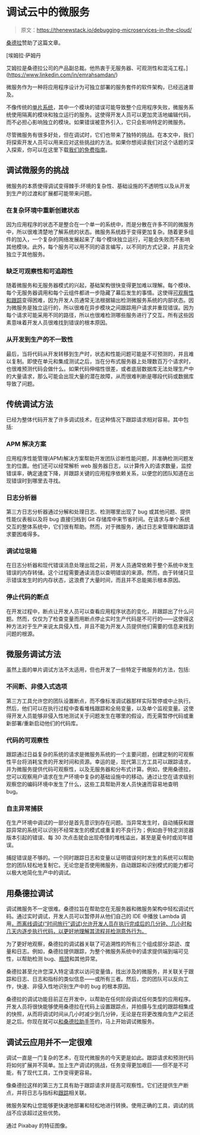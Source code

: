 # 调试云中的微服务

> 原文：<https://thenewstack.io/debugging-microservices-in-the-cloud/>

[桑德拉](https://www.thundra.io/)赞助了这篇文章。

 [埃姆拉·萨姆丹

艾姆拉是桑德拉公司的产品副总裁。他热衷于无服务器、可观测性和混沌工程。](https://www.linkedin.com/in/emrahsamdan/) 

微服务作为一种将应用程序设计为可独立部署的服务套件的软件架构，已经迅速普及。

不像传统的[单片系统](https://www.tutorialspoint.com/monolithic-system-architecture)，其中一个模块的错误可能导致整个应用程序失败，微服务系统使用隔离的模块和独立运行的服务。这使得开发人员可以更加灵活地编辑代码，而不必担心影响独立的模块。如果错误被意外引入，它只会影响特定的微服务。

尽管微服务有很多好处，但在调试时，它们也带来了独特的挑战。在本文中，我们将探索开发人员可以用来应对这些挑战的方法。如果你想阅读我们对这个话题的深入探索，你可以在这里下载[我们的免费指南](https://www.thundra.io/guide/a-comprehensive-guide-on-debugging-microservices)。

## 调试微服务的挑战

微服务的本质使得调试变得棘手:环境的复杂性、基础设施的不透明性以及从开发到生产的过渡和扩展都可能带来问题。

### 在复杂环境中重新创建状态

因为应用程序的状态不是整合在一个单一的系统中，而是分散在许多不同的微服务中，所以很难清楚地了解系统的状态。微服务系统趋于变得更加复杂。随着更多组件的加入，一个复杂的网络发展起来了:每个模块独立运行，可能会失败而不影响其他模块。此外，每个服务可以用不同的语言编写，以不同的方式记录，并且完全独立于其他服务。

### 缺乏可观察性和可追踪性

随着微服务和无服务器模式的兴起，基础架构很快变得更加难以理解。每个模块、每个无服务器调用和每个云组件都进一步隐藏了幕后发生的事情。这使得[可观察性和跟踪](https://www.thundra.io/whitepaper/serverless-observability-the-ultimate-guide)变得困难，因为开发人员通常无法根据输出检测微服务系统的内部状态。因为微服务是独立运行的，所以很难在异步模块之间跟踪用户请求并重现错误。因为每个请求可能采用不同的路径，所以也很难检测哪些服务进行了交互。所有这些因素意味着开发人员很难找到错误的根本原因。

### 从开发到生产的不一致性

最后，当将代码从开发转移到生产时，状态和性能问题可能是不可预测的，并且难以复制。即使在单元和集成测试之后，当在分布式服务器上处理数百万个请求时，也很难预测代码会做什么。如果代码伸缩性很差，或者底层数据库无法处理生产中的大量请求，那么可能会出现大量的潜在故障，从而很难判断是哪段代码或数据库导致了问题。

## 传统调试方法

已经为整体代码开发了许多调试技术，在这种情况下跟踪请求相对容易。其中包括:

### APM 解决方案

应用程序性能管理(APM)解决方案帮助开发团队诊断性能问题，并准确检测问题发生的位置。他们还可以经常解析 web 服务器日志，以计算传入的请求数量，监控错误率，确定速度下降，并跟踪关键的应用程序依赖关系，以便您的团队知道在出现错误时到哪里去寻找。

### 日志分析器

第三方日志分析器通过分解和处理日志、检测哪里出现了 bug 或其他问题、提供性能仪表板以及将 bug 直接归档到 Git 存储库中来节省时间。在请求与单个系统交互的整体系统中，它们很有帮助。然而，对于微服务，通过日志来管理和跟踪请求要困难得多。

### 调试垃圾箱

在日志分析器和现代错误消息处理出现之前，开发人员通常依赖于整个系统中发生错误的内存转储。这个过程需要通读消息以查明错误的来源。然而，由于转储只显示错误发生时的内存状态，这浪费了大量时间，而且并不总能揭示根本原因。

### 停止代码的断点

在开发过程中，断点让开发人员可以查看应用程序状态的变化，并跟踪出了什么问题。然而，仅仅为了检查变量而用断点停止实时生产代码是不可行的——这使得这种方法对于生产来说太具侵入性，并且不能为开发人员提供他们需要的信息来找到问题的根源。

## 微服务调试方法

虽然上面的单片调试方法不太适用，但也开发了一些特定于微服务的方法，包括:

### 不间断、非侵入式选项

第三方工具允许您的团队设置断点，而不像标准调试器那样实际暂停或中止执行。然后，他们可以在执行过程中查看堆栈跟踪和全局变量，以及单个监视变量。这使得开发人员能够非侵入性地测试关于问题发生在哪里的假设，而无需暂停代码或重新部署/重新启动他们的代码库。

### 代码的可观察性

跟踪通过日益复杂的系统的请求是微服务系统的一个主要问题，创建定制的可观察性平台将消耗宝贵的开发时间和资源。幸运的是，现代第三方工具可以跟踪请求，并为微服务提供代码可观察性，以及无服务器和分布式计算。例如，使用桑德拉，您可以观察用户请求在生产环境中复杂的基础设施中的移动。通过让您在请求级别观察您的编码环境中发生了什么，这些工具帮助开发人员快速而容易地查明 bug。

### 自主异常捕获

在生产环境中调试的一部分是首先意识到存在问题。当异常发生时，自动捕获和跟踪异常的系统可以识别不经常发生的模式或重复的不良行为；例如由于特定浏览器版本引起的错误、每 30 次点击就会出现奇怪的堆栈溢出，甚至是夏令时或闰年错误。

捕捉错误是不够的。一个同时跟踪日志和变量以证明错误何时发生的系统可以帮助您的团队轻松地复制它。无论您是否使用微服务，自动跟踪和识别模式的能力都可以极大地简化生产中的调试。

## 用桑德拉调试

调试微服务不一定很难。桑德拉旨在帮助您在无服务器和微服务架构中轻松调试代码。通过实时调试，开发人员可以暂停并从他们自己的 IDE 中播放 Lambda 调用[，而离线调试(“时间旅行”调试)允许开发人员在执行完成后的几分钟、几小时和几天内逐步执行代码，以更好地理解其流程并检测意外行为。](https://blog.thundra.io/debugging-aws-lambda-functions-with-thundra)

为了更好地观察，桑德拉的调试器关联了可追溯性的所有三个组成部分:踪迹、度量和日志。例如，桑德拉提供跟踪，为整个微服务系统中的请求提供端到端可见性，以帮助检测 bug、[瓶颈](https://smartbear.com/blog/collaborate/identify-performance-bottlenecks-in-your-source-co/)和其他异常。

桑德拉甚至允许您深入特定请求以访问变量值，找出涉及的微服务，并关联关于跟踪和日志、日志和指标的类似信息——或所有三者。然后，您的团队可以反向工作，快速、非侵入性地识别生产中的 bug 的根本原因。

桑德拉的调试功能目前正在开发中，以帮助在任何阶段调试任何类型的应用程序。开发人员将很快能够使用桑德拉在代码上设置跟踪点，并拍摄与生成的跟踪相集成的快照，从而将调试时间从几小时减少到几分钟，无论是在将更改推向生产之前还是之后。你现在就可以[和桑德拉助手](https://thundra.io/sign-up)签约，马上开始调试微服务。

## 调试云应用并不一定很难

调试一直是一门复杂的艺术，在现代微服务的今天更是如此。跟踪请求和预测代码将如何扩展并不简单。加上生产调试的挑战，任务变得更加艰巨——但不是不可能，有了现代工具，工作变得更容易。

像桑德拉这样的第三方工具有助于跟踪请求并提高可观察性。它们还提供生产断点，并将日志与指标和[跟踪](https://blog.thundra.io/fine-grain-tracing-with-thundra)相关联。

微服务架构让您能够更快速地部署和轻松地进行转换。使用正确的工具，调试的挑战不应该超过这些优势。

通过 Pixabay 的特征图像。

<svg xmlns:xlink="http://www.w3.org/1999/xlink" viewBox="0 0 68 31" version="1.1"><title>Group</title> <desc>Created with Sketch.</desc></svg>